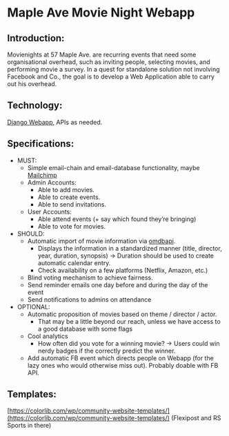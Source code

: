 # Maple Ave Movie Night Webapp


## **Introduction**:

Movienights at 57 Maple Ave. are recurring events that need some organisational overhead, such as inviting people, selecting movies, and performing movie a survey. In a quest for standalone solution not involving Facebook and Co., the goal is to develop a Web Application able to carry out his overhead.


## **Technology**:

 [Django Webapp](https://www.djangoproject.com/start/), APIs as needed.


## **Specifications**:



*   MUST:
    *   Simple email-chain and email-database functionality, maybe [Mailchimp](https://developer.mailchimp.com/)
    *   Admin Accounts:
        *   Able to add movies.
        *   Able to create events.
        *   Able to send invitations.
    *   User Accounts:
        *   Able attend events (+ say which found they’re bringing)
        *   Able to vote for movies.
*   SHOULD:
    *   Automatic import of movie information via [omdbapi](http://www.omdbapi.com/).
        *   Displays the information in a standardized manner (title, director, year, duration, synopsis) → Duration should be used to create automatic calendar entry.
        *   Check availability on a few platforms (Netflix, Amazon, etc.)
    *   Blind voting mechanism to achieve fairness.
    *   Send reminder emails one day before and during the day of the event
    *   Send notifications to admins on attendance
*   OPTIONAL:
    *   Automatic proposition of movies based on theme / director / actor.
        *   That may be a little beyond our reach, unless we have access to a good database with some flags
    *   Cool analytics
        *   How often did you vote for a winning movie? → Users could win nerdy badges if the correctly predict the winner.
    *   Add automatic FB event which directs people on Webapp (for the lazy ones who would otherwise miss out). Probably doable with FB API.


## **Templates**:

[https://colorlib.com/wp/community-website-templates/](https://colorlib.com/wp/community-website-templates/)  (Flexipost and RS Sports in there)
